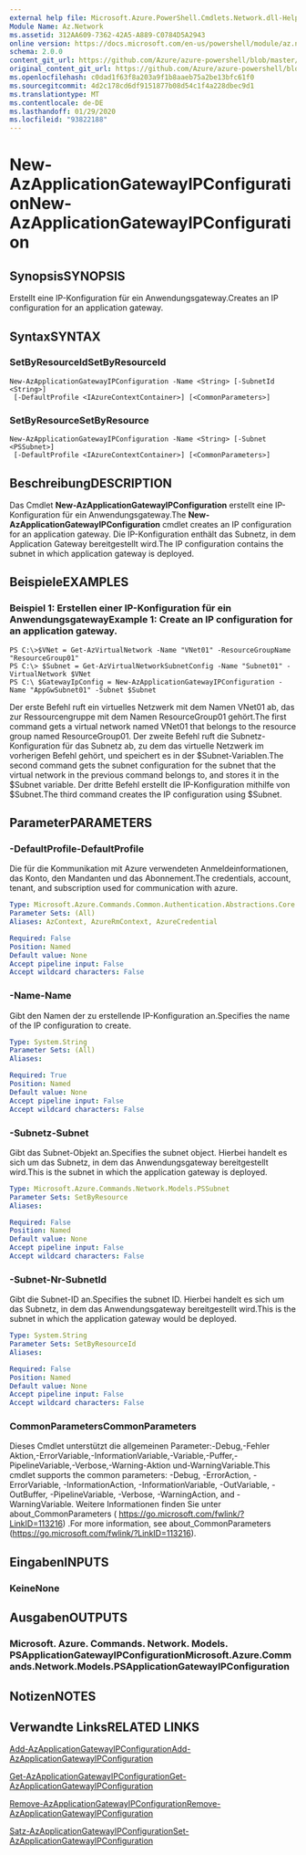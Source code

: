 ```yaml
---
external help file: Microsoft.Azure.PowerShell.Cmdlets.Network.dll-Help.xml
Module Name: Az.Network
ms.assetid: 312AA609-7362-42A5-A889-C0784D5A2943
online version: https://docs.microsoft.com/en-us/powershell/module/az.network/new-azapplicationgatewayipconfiguration
schema: 2.0.0
content_git_url: https://github.com/Azure/azure-powershell/blob/master/src/Network/Network/help/New-AzApplicationGatewayIPConfiguration.md
original_content_git_url: https://github.com/Azure/azure-powershell/blob/master/src/Network/Network/help/New-AzApplicationGatewayIPConfiguration.md
ms.openlocfilehash: c0dad1f63f8a203a9f1b8aaeb75a2be13bfc61f0
ms.sourcegitcommit: 4d2c178cd6df9151877b08d54c1f4a228dbec9d1
ms.translationtype: MT
ms.contentlocale: de-DE
ms.lasthandoff: 01/29/2020
ms.locfileid: "93822188"
---
```

# <span data-ttu-id="40fce-101">New-AzApplicationGatewayIPConfiguration</span><span class="sxs-lookup"><span data-stu-id="40fce-101">New-AzApplicationGatewayIPConfiguration</span></span>

## <span data-ttu-id="40fce-102">Synopsis</span><span class="sxs-lookup"><span data-stu-id="40fce-102">SYNOPSIS</span></span>
<span data-ttu-id="40fce-103">Erstellt eine IP-Konfiguration für ein Anwendungsgateway.</span><span class="sxs-lookup"><span data-stu-id="40fce-103">Creates an IP configuration for an application gateway.</span></span>

## <span data-ttu-id="40fce-104">Syntax</span><span class="sxs-lookup"><span data-stu-id="40fce-104">SYNTAX</span></span>

### <span data-ttu-id="40fce-105">SetByResourceId</span><span class="sxs-lookup"><span data-stu-id="40fce-105">SetByResourceId</span></span>
```
New-AzApplicationGatewayIPConfiguration -Name <String> [-SubnetId <String>]
 [-DefaultProfile <IAzureContextContainer>] [<CommonParameters>]
```

### <span data-ttu-id="40fce-106">SetByResource</span><span class="sxs-lookup"><span data-stu-id="40fce-106">SetByResource</span></span>
```
New-AzApplicationGatewayIPConfiguration -Name <String> [-Subnet <PSSubnet>]
 [-DefaultProfile <IAzureContextContainer>] [<CommonParameters>]
```

## <span data-ttu-id="40fce-107">Beschreibung</span><span class="sxs-lookup"><span data-stu-id="40fce-107">DESCRIPTION</span></span>
<span data-ttu-id="40fce-108">Das Cmdlet **New-AzApplicationGatewayIPConfiguration** erstellt eine IP-Konfiguration für ein Anwendungsgateway.</span><span class="sxs-lookup"><span data-stu-id="40fce-108">The **New-AzApplicationGatewayIPConfiguration** cmdlet creates an IP configuration for an application gateway.</span></span>
<span data-ttu-id="40fce-109">Die IP-Konfiguration enthält das Subnetz, in dem Application Gateway bereitgestellt wird.</span><span class="sxs-lookup"><span data-stu-id="40fce-109">The IP configuration contains the subnet in which application gateway is deployed.</span></span>

## <span data-ttu-id="40fce-110">Beispiele</span><span class="sxs-lookup"><span data-stu-id="40fce-110">EXAMPLES</span></span>

### <span data-ttu-id="40fce-111">Beispiel 1: Erstellen einer IP-Konfiguration für ein Anwendungsgateway</span><span class="sxs-lookup"><span data-stu-id="40fce-111">Example 1: Create an IP configuration for an application gateway.</span></span>
```
PS C:\>$VNet = Get-AzVirtualNetwork -Name "VNet01" -ResourceGroupName "ResourceGroup01"
PS C:\> $Subnet = Get-AzVirtualNetworkSubnetConfig -Name "Subnet01" -VirtualNetwork $VNet 
PS C:\ $GatewayIpConfig = New-AzApplicationGatewayIPConfiguration -Name "AppGwSubnet01" -Subnet $Subnet
```

<span data-ttu-id="40fce-112">Der erste Befehl ruft ein virtuelles Netzwerk mit dem Namen VNet01 ab, das zur Ressourcengruppe mit dem Namen ResourceGroup01 gehört.</span><span class="sxs-lookup"><span data-stu-id="40fce-112">The first command gets a virtual network named VNet01 that belongs to the resource group named ResourceGroup01.</span></span>
<span data-ttu-id="40fce-113">Der zweite Befehl ruft die Subnetz-Konfiguration für das Subnetz ab, zu dem das virtuelle Netzwerk im vorherigen Befehl gehört, und speichert es in der $Subnet-Variablen.</span><span class="sxs-lookup"><span data-stu-id="40fce-113">The second command gets the subnet configuration for the subnet that the virtual network in the previous command belongs to, and stores it in the $Subnet variable.</span></span>
<span data-ttu-id="40fce-114">Der dritte Befehl erstellt die IP-Konfiguration mithilfe von $Subnet.</span><span class="sxs-lookup"><span data-stu-id="40fce-114">The third command creates the IP configuration using $Subnet.</span></span>

## <span data-ttu-id="40fce-115">Parameter</span><span class="sxs-lookup"><span data-stu-id="40fce-115">PARAMETERS</span></span>

### <span data-ttu-id="40fce-116">-DefaultProfile</span><span class="sxs-lookup"><span data-stu-id="40fce-116">-DefaultProfile</span></span>
<span data-ttu-id="40fce-117">Die für die Kommunikation mit Azure verwendeten Anmeldeinformationen, das Konto, den Mandanten und das Abonnement.</span><span class="sxs-lookup"><span data-stu-id="40fce-117">The credentials, account, tenant, and subscription used for communication with azure.</span></span>

```yaml
Type: Microsoft.Azure.Commands.Common.Authentication.Abstractions.Core.IAzureContextContainer
Parameter Sets: (All)
Aliases: AzContext, AzureRmContext, AzureCredential

Required: False
Position: Named
Default value: None
Accept pipeline input: False
Accept wildcard characters: False
```

### <span data-ttu-id="40fce-118">-Name</span><span class="sxs-lookup"><span data-stu-id="40fce-118">-Name</span></span>
<span data-ttu-id="40fce-119">Gibt den Namen der zu erstellende IP-Konfiguration an.</span><span class="sxs-lookup"><span data-stu-id="40fce-119">Specifies the name of the IP configuration to create.</span></span>

```yaml
Type: System.String
Parameter Sets: (All)
Aliases:

Required: True
Position: Named
Default value: None
Accept pipeline input: False
Accept wildcard characters: False
```

### <span data-ttu-id="40fce-120">-Subnetz</span><span class="sxs-lookup"><span data-stu-id="40fce-120">-Subnet</span></span>
<span data-ttu-id="40fce-121">Gibt das Subnet-Objekt an.</span><span class="sxs-lookup"><span data-stu-id="40fce-121">Specifies the subnet object.</span></span>
<span data-ttu-id="40fce-122">Hierbei handelt es sich um das Subnetz, in dem das Anwendungsgateway bereitgestellt wird.</span><span class="sxs-lookup"><span data-stu-id="40fce-122">This is the subnet in which the application gateway is deployed.</span></span>

```yaml
Type: Microsoft.Azure.Commands.Network.Models.PSSubnet
Parameter Sets: SetByResource
Aliases:

Required: False
Position: Named
Default value: None
Accept pipeline input: False
Accept wildcard characters: False
```

### <span data-ttu-id="40fce-123">-Subnet-Nr</span><span class="sxs-lookup"><span data-stu-id="40fce-123">-SubnetId</span></span>
<span data-ttu-id="40fce-124">Gibt die Subnet-ID an.</span><span class="sxs-lookup"><span data-stu-id="40fce-124">Specifies the subnet ID.</span></span>
<span data-ttu-id="40fce-125">Hierbei handelt es sich um das Subnetz, in dem das Anwendungsgateway bereitgestellt wird.</span><span class="sxs-lookup"><span data-stu-id="40fce-125">This is the subnet in which the application gateway would be deployed.</span></span>

```yaml
Type: System.String
Parameter Sets: SetByResourceId
Aliases:

Required: False
Position: Named
Default value: None
Accept pipeline input: False
Accept wildcard characters: False
```

### <span data-ttu-id="40fce-126">CommonParameters</span><span class="sxs-lookup"><span data-stu-id="40fce-126">CommonParameters</span></span>
<span data-ttu-id="40fce-127">Dieses Cmdlet unterstützt die allgemeinen Parameter:-Debug,-Fehler Aktion,-ErrorVariable,-InformationVariable,-Variable,-Puffer,-PipelineVariable,-Verbose,-Warning-Aktion und-WarningVariable.</span><span class="sxs-lookup"><span data-stu-id="40fce-127">This cmdlet supports the common parameters: -Debug, -ErrorAction, -ErrorVariable, -InformationAction, -InformationVariable, -OutVariable, -OutBuffer, -PipelineVariable, -Verbose, -WarningAction, and -WarningVariable.</span></span> <span data-ttu-id="40fce-128">Weitere Informationen finden Sie unter about_CommonParameters ( https://go.microsoft.com/fwlink/?LinkID=113216) .</span><span class="sxs-lookup"><span data-stu-id="40fce-128">For more information, see about_CommonParameters (https://go.microsoft.com/fwlink/?LinkID=113216).</span></span>

## <span data-ttu-id="40fce-129">Eingaben</span><span class="sxs-lookup"><span data-stu-id="40fce-129">INPUTS</span></span>

### <span data-ttu-id="40fce-130">Keine</span><span class="sxs-lookup"><span data-stu-id="40fce-130">None</span></span>

## <span data-ttu-id="40fce-131">Ausgaben</span><span class="sxs-lookup"><span data-stu-id="40fce-131">OUTPUTS</span></span>

### <span data-ttu-id="40fce-132">Microsoft. Azure. Commands. Network. Models. PSApplicationGatewayIPConfiguration</span><span class="sxs-lookup"><span data-stu-id="40fce-132">Microsoft.Azure.Commands.Network.Models.PSApplicationGatewayIPConfiguration</span></span>

## <span data-ttu-id="40fce-133">Notizen</span><span class="sxs-lookup"><span data-stu-id="40fce-133">NOTES</span></span>

## <span data-ttu-id="40fce-134">Verwandte Links</span><span class="sxs-lookup"><span data-stu-id="40fce-134">RELATED LINKS</span></span>

[<span data-ttu-id="40fce-135">Add-AzApplicationGatewayIPConfiguration</span><span class="sxs-lookup"><span data-stu-id="40fce-135">Add-AzApplicationGatewayIPConfiguration</span></span>](./Add-AzApplicationGatewayIPConfiguration.md)

[<span data-ttu-id="40fce-136">Get-AzApplicationGatewayIPConfiguration</span><span class="sxs-lookup"><span data-stu-id="40fce-136">Get-AzApplicationGatewayIPConfiguration</span></span>](./Get-AzApplicationGatewayIPConfiguration.md)

[<span data-ttu-id="40fce-137">Remove-AzApplicationGatewayIPConfiguration</span><span class="sxs-lookup"><span data-stu-id="40fce-137">Remove-AzApplicationGatewayIPConfiguration</span></span>](./Remove-AzApplicationGatewayIPConfiguration.md)

[<span data-ttu-id="40fce-138">Satz-AzApplicationGatewayIPConfiguration</span><span class="sxs-lookup"><span data-stu-id="40fce-138">Set-AzApplicationGatewayIPConfiguration</span></span>](./Set-AzApplicationGatewayIPConfiguration.md)


